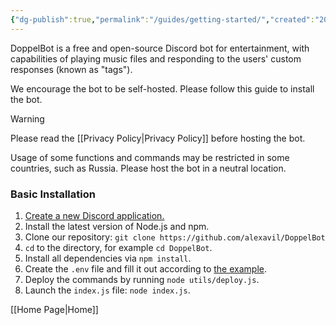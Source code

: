 ```yaml
---
{"dg-publish":true,"permalink":"/guides/getting-started/","created":"2025-04-09T17:28:08.000+04:00"}
---
```



DoppelBot is a free and open-source Discord bot for entertainment, with capabilities of playing music files and responding to the users' custom responses (known as "tags").

We encourage the bot to be self-hosted. Please follow this guide to install the bot.

> [!warning]
> Please read the [[Privacy Policy\|Privacy Policy]] before hosting the bot.
>
> Usage of some functions and commands may be restricted in some countries, such as Russia.
> Please host the bot in a neutral location.

### Basic Installation

1. [Create a new Discord application.](https://discord.com/developers/applications)
2. Install the latest version of Node.js and npm.
3. Clone our repository: `git clone https://github.com/alexavil/DoppelBot`
4. `cd` to the directory, for example `cd DoppelBot`.
5. Install all dependencies via `npm install`.
6. Create the `.env` file and fill it out according to [the example](https://raw.githubusercontent.com/alexavil/DoppelBot/refs/heads/master/.env.example).
7. Deploy the commands by running `node utils/deploy.js`.
8. Launch the `index.js` file: `node index.js`.

[[Home Page\|Home]]
